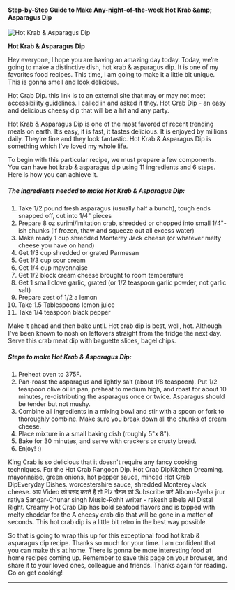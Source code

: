             

#### Step-by-Step Guide to Make Any-night-of-the-week Hot Krab &amp;amp; Asparagus Dip

![Hot Krab &amp; Asparagus Dip](https://img-global.cpcdn.com/recipes/c95f8c77e996e8fd/751x532cq70/hot-krab-asparagus-dip-recipe-main-photo.jpg)

**Hot Krab &amp; Asparagus Dip**

Hey everyone, I hope you are having an amazing day today. Today, we’re going to make a distinctive dish, hot krab & asparagus dip. It is one of my favorites food recipes. This time, I am going to make it a little bit unique. This is gonna smell and look delicious.

Hot Crab Dip. this link is to an external site that may or may not meet accessibility guidelines. I called in and asked if they. Hot Crab Dip - an easy and delicious cheesy dip that will be a hit and any party.

Hot Krab & Asparagus Dip is one of the most favored of recent trending meals on earth. It’s easy, it is fast, it tastes delicious. It is enjoyed by millions daily. They’re fine and they look fantastic. Hot Krab & Asparagus Dip is something which I’ve loved my whole life.

To begin with this particular recipe, we must prepare a few components. You can have hot krab & asparagus dip using 11 ingredients and 6 steps. Here is how you can achieve it.

##### The ingredients needed to make Hot Krab & Asparagus Dip:

1.  Take 1/2 pound fresh asparagus (usually half a bunch), tough ends snapped off, cut into 1/4" pieces
2.  Prepare 8 oz surimi/imitation crab, shredded or chopped into small 1/4"-ish chunks (if frozen, thaw and squeeze out all excess water)
3.  Make ready 1 cup shredded Monterey Jack cheese (or whatever melty cheese you have on hand)
4.  Get 1/3 cup shredded or grated Parmesan
5.  Get 1/3 cup sour cream
6.  Get 1/4 cup mayonnaise
7.  Get 1/2 block cream cheese brought to room temperature
8.  Get 1 small clove garlic, grated (or 1/2 teaspoon garlic powder, not garlic salt)
9.  Prepare zest of 1/2 a lemon
10.  Take 1.5 Tablespoons lemon juice
11.  Take 1/4 teaspoon black pepper

Make it ahead and then bake until. Hot crab dip is best, well, hot. Although I've been known to nosh on leftovers straight from the fridge the next day. Serve this crab meat dip with baguette slices, bagel chips.

##### Steps to make Hot Krab & Asparagus Dip:

1.  Preheat oven to 375F.
2.  Pan-roast the asparagus and lightly salt (about 1/8 teaspoon). Put 1/2 teaspoon olive oil in pan, preheat to medium high, and roast for about 10 minutes, re-distributing the asparagus once or twice. Asparagus should be tender but not mushy.
3.  Combine all ingredients in a mixing bowl and stir with a spoon or fork to thoroughly combine. Make sure you break down all the chunks of cream cheese.
4.  Place mixture in a small baking dish (roughly 5"x 8").
5.  Bake for 30 minutes, and serve with crackers or crusty bread.
6.  Enjoy! :)

King Crab is so delicious that it doesn't require any fancy cooking techniques. For the Hot Crab Rangoon Dip. Hot Crab DipKitchen Dreaming. mayonnaise, green onions, hot pepper sauce, minced Hot Crab DipEveryday Dishes. worcestershire sauce, shredded Monterey Jack cheese. आप Video को पसंद करते हैं तो Plz चैनल को Subscribe करें Albom-Ayeha jrur ratiya Sangar-Chunar singh Music-Rohit writer - rakesh albela All Distal Right. Creamy Hot Crab Dip has bold seafood flavors and is topped with melty cheddar for the A cheesy crab dip that will be gone in a matter of seconds. This hot crab dip is a little bit retro in the best way possible.

So that is going to wrap this up for this exceptional food hot krab & asparagus dip recipe. Thanks so much for your time. I am confident that you can make this at home. There is gonna be more interesting food at home recipes coming up. Remember to save this page on your browser, and share it to your loved ones, colleague and friends. Thanks again for reading. Go on get cooking!

* * *